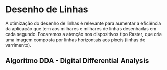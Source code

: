 # Desenho de Linhas

A otimização do desenho de linhas é relevante para aumentar a eficiência da aplicação que tem aos milhares e milhares de linhas desenhadas em cada segundo. Focaremos a atenção nos dispositivos tipo Raster, que cria uma imagem composta por linhas horizontais aos píxeis (linhas de varrimento). 

## Algoritmo DDA - Digital Differential Analysis

